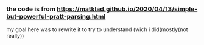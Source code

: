 ### the code is from https://matklad.github.io/2020/04/13/simple-but-powerful-pratt-parsing.html
my goal here was to rewrite it to try to understand (wich i did(mostly(not really)) 
